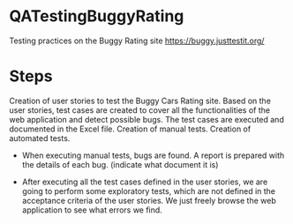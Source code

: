 # QATestingBuggyRating
Testing practices on the Buggy Rating site https://buggy.justtestit.org/
# Steps
Creation of user stories to test the Buggy Cars Rating site.
Based on the user stories, test cases are created to cover all the functionalities of the web application and detect possible bugs.
The test cases are executed and documented in the Excel file.
Creation of manual tests.
Creation of automated tests.

- When executing manual tests, bugs are found. A report is prepared with the details of each bug. (indicate what document it is)

- After executing all the test cases defined in the user stories, we are going to perform 
some exploratory tests, which are not defined in the acceptance criteria of the user stories.
We just freely browse the web application to see what errors we find.
